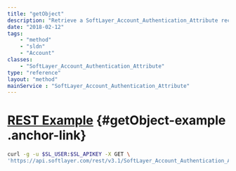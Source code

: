 ```yaml
---
title: "getObject"
description: "Retrieve a SoftLayer_Account_Authentication_Attribute record."
date: "2018-02-12"
tags:
    - "method"
    - "sldn"
    - "Account"
classes:
    - "SoftLayer_Account_Authentication_Attribute"
type: "reference"
layout: "method"
mainService : "SoftLayer_Account_Authentication_Attribute"
---
```


# [REST Example](#getObject-example) <a href="/article/rest/"><i class="fas fa-question"></i></a> {#getObject-example .anchor-link} 
```bash
curl -g -u $SL_USER:$SL_APIKEY -X GET \
'https://api.softlayer.com/rest/v3.1/SoftLayer_Account_Authentication_Attribute/{SoftLayer_Account_Authentication_AttributeID}/getObject'
```
